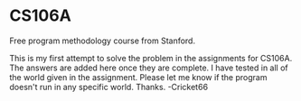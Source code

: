 CS106A
======

Free program methodology course from Stanford.

This is my first attempt to solve the problem in the assignments for CS106A.  
The answers are added here once they are complete.  I have tested in all of
the world given in the assignment.  Please let me know if the program doesn't
run in any specific world.  Thanks. -Cricket66

